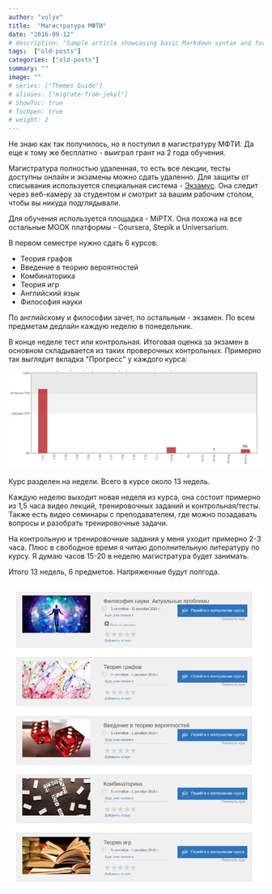 ```yaml
---
author: "volyx"
title:  "Магистратура МФТИ"
date: "2016-09-12"
# description: "Sample article showcasing basic Markdown syntax and formatting for HTML elements."
tags:  ["old-posts"]
categories: ["old-posts"]
summary: ""
image: ""
# series: ["Themes Guide"]
# aliases: ["migrate-from-jekyl"]
# ShowToc: true
# TocOpen: true
# weight: 2
---
```


Не знаю как так получилось, но я поступил в магистратуру МФТИ. Да еще к тому же бесплатно - выиграл грант на 2 года обучения.

Магистратура полностью удаленная, то есть все лекции, тесты доступны онлайн и экзамены можно сдать удаленно. Для защиты от списывания используется специальная система - [Экзамус](http://examus.info/). Она следит через веб-камеру за студентом и смотрит за вашим рабочим столом, чтобы вы никуда подглядывали.

Для обучения используется площадка - MiPTX. Она похожа на все остальные МООК платформы - Coursera, Stepik и Universarium.

В первом семестре нужно сдать 6 курсов:

- Теория графов
- Введение в теорию вероятностей
- Комбинаторика
- Теория игр
- Английский язык
- Философия науки 

По английскому и философии зачет, по остальным - экзамен. По всем предметам дедлайн каждую неделю в понедельник.

В конце неделе тест или контрольная. Итоговая оценка за экзамен в основном складывается из таких проверочных контрольных. Примерно так выглядит вкладка "Прогресс" у каждого курса:

![](/images/mipt-average.png)

Курс разделен на недели. Всего в курсе около 13 недель. 

Каждую неделю выходит новая неделя из курса, она состоит примерно из 1,5 часа видео лекций, тренировочных заданий и контрольная/тесты. Также есть видео семинары с преподавателем, где можно позадавать вопросы и разобрать тренировочные задачи.

На контрольную и тренировочные задания у меня уходит примерно 2-3 часа. Плюс в свободное время я читаю дополнительную литературу по курсу. Я думаю часов 15-20 в неделю магистратура будет занимать.

Итого 13 недель, 6 предметов. Напряженные будут полгода. 

![мфти-курсы](/images/mipt-courses.jpg)